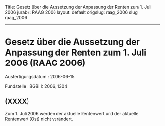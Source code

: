 Title: Gesetz über die Aussetzung der Anpassung der Renten zum 1. Juli 2006
jurabk: RAAG 2006
layout: default
origslug: raag_2006
slug: raag_2006

---

# Gesetz über die Aussetzung der Anpassung der Renten zum 1. Juli 2006 (RAAG 2006)

Ausfertigungsdatum
:   2006-06-15

Fundstelle
:   BGBl I: 2006, 1304



## (XXXX)

Zum 1. Juli 2006 werden der aktuelle Rentenwert und der aktuelle
Rentenwert (Ost) nicht verändert.


